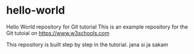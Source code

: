 # hello-world
Hello World repository for Git tutorial
This is an example repository for the Git tutoial on https://www.w3schools.com

This repository is built step by step in the tutorial.
jana si ja sakam
